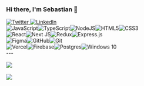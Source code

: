 ### Hi there, I'm Sebastian 👋

<a href="https://twitter.com/gsgarces">
<img alt="Twitter" src="https://img.shields.io/badge/@GSGARCES%20-%231DA1F2.svg?&style=for-the-badge&logo=Twitter&logoColor=white"/>
</a>
<a href="https://www.linkedin.com/in/gsebastiangarces/">
<img alt="LinkedIn" src="https://img.shields.io/badge/@gsebastiangarces%20-%230077B5.svg?&style=for-the-badge&logo=linkedin&logoColor=white"/>
</a>
<div style="display:flex;">
<img alt="JavaScript" src="https://img.shields.io/badge/javascript%20-%23323330.svg?&style=for-the-badge&logo=javascript&logoColor=%23F7DF1E"/>
<img alt="TypeScript" src="https://img.shields.io/badge/typescript%20-%23007ACC.svg?&style=for-the-badge&logo=typescript&logoColor=white"/>
<img alt="NodeJS" src="https://img.shields.io/badge/node.js%20-%2343853D.svg?&style=for-the-badge&logo=node.js&logoColor=white"/>
<img alt="HTML5" src="https://img.shields.io/badge/html5%20-%23E34F26.svg?&style=for-the-badge&logo=html5&logoColor=white"/>
<img alt="CSS3" src="https://img.shields.io/badge/css3%20-%231572B6.svg?&style=for-the-badge&logo=css3&logoColor=white"/>
</div>
<div style="display:flex;">
<img alt="React" src="https://img.shields.io/badge/react%20-%2320232a.svg?&style=for-the-badge&logo=react&logoColor=%2361DAFB"/>
<img alt="Next JS" src="https://img.shields.io/badge/next%20js%20-%23000000.svg?&style=for-the-badge&logo=next.js&logoColor=white"/>
<img alt="Redux" src="https://img.shields.io/badge/redux%20-%23593d88.svg?&style=for-the-badge&logo=redux&logoColor=white"/>
<img alt="Express.js" src="https://img.shields.io/badge/express.js%20-%23404d59.svg?&style=for-the-badge"/>
</div>
<div style="display:flex;">
<img alt="Figma" src="https://img.shields.io/badge/figma%20-%23F24E1E.svg?&style=for-the-badge&logo=figma&logoColor=white"/>
<img alt="GitHub" src="https://img.shields.io/badge/github%20-%23121011.svg?&style=for-the-badge&logo=github&logoColor=white"/>
<img alt="Git" src="https://img.shields.io/badge/git%20-%23F05033.svg?&style=for-the-badge&logo=git&logoColor=white"/>
<br>
</div>
<div style="display:flex;">
<img alt="Vercel" src="https://img.shields.io/badge/vercel%20-%23000000.svg?&style=for-the-badge&logo=vercel&logoColor=white"/>
<img alt="Firebase" src="https://img.shields.io/badge/firebase%20-%23039BE5.svg?&style=for-the-badge&logo=firebase"/>
<img alt="Postgres" src ="https://img.shields.io/badge/postgres-%23316192.svg?&style=for-the-badge&logo=postgresql&logoColor=white"/>
<img alt="Windows 10" src="https://img.shields.io/badge/Windows-0078D6?style=for-the-badge&logo=windows&logoColor=white" />
</div>
---

<div style="margin-top:16px;">
<img align="center" src="https://github-readme-stats.vercel.app/api/top-langs/?username=SebastianGarces&hide=html&layout=compact&theme=react&hide_border=true" style="margin-right:16px;"/>
<br></br>
<img align="center" src="https://github-readme-stats.vercel.app/api?username=SebastianGarces&hide=stars,issues&?count_private=true&show_icons=true&theme=react&hide_border=true" />
</div>

